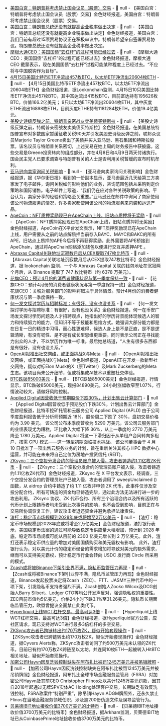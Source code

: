 - [美国白宫：特朗普将考虑禁止国会议员（股票）交易](https://flash.jin10.com/detail/20250416015949433800) - 📰 null - 【美国白宫：特朗普将考虑禁止国会议员（股票）交易】金色财经报道，美国白宫：特朗普将考虑禁止国会议员（股票）交易。
- [美国白宫：特朗普总统还没有就提高企业税率做出决定](https://flash.jin10.com/detail/20250416014700992800) - 📰 null - 【美国白宫：特朗普总统还没有就提高企业税率做出决定】金色财经报道，美国白宫：我们目前有超过15项贸易协议正在积极审议中。特朗普希望亲自签署贸易协议。特朗普总统还没有就提高企业税率做出决定。
- [摩根大通CEO：美国国债“去杠杆”的过程可能已经过去](https://x.com/DeItaone/status/1912176169132179683) - 📰 null - 【摩根大通CEO：美国国债“去杠杆”的过程可能已经过去】金色财经报道，摩根大通 CEO 戴蒙表示，现在美国国债“去杠杆”过程可能某种程度上已经过去。“不应将与中国脱钩作为目标”。
- [4月15日美国比特币ETF净流出457枚BTC，以太坊ETF净流出20604枚ETH](https://x.com/lookonchain/status/1912179520272290041) - 📰 null - 【4月15日美国比特币ETF净流出457枚BTC，以太坊ETF净流出20604枚ETH】金色财经报道，据Lookonchain监测，4月15日10只美国比特币ETF净流出457枚BTC，其中富达流出415枚BTC，目前富达持有195626枚BTC，价值166.2亿美元； 
9只以太坊ETF净流出20604枚ETH，其中灰度ETHE流出16898枚ETH，目前灰度ETHE持有1181284枚ETH，价值19.4亿美元。
- [美股史诗级反弹之前，特朗普亲密战友卖美债买特斯拉](https://flash.jin10.com/detail/20250416005650293800) - 📰 null - 【美股史诗级反弹之前，特朗普亲密战友卖美债买特斯拉】金色财经报道，在美国总统特朗普宣布对多数国家暂缓征收关税90天并引发美股史诗级反弹之前，联邦众议员Marjorie Taylor Greene卖出了美债并买入亚马逊、黑石集团和特斯拉股票。该名议员与特朗普关系密切，上述交易在她上周的财务报告中获披露。这些交易是Greene投资转向的组成部分，并在4月8日和4月9日两天付诸执行。国会民主党人已要求调查与特朗普有关的人士是否利用关税暂缓的宣布时机牟利。
- [亚马逊向卖家询问关税影响](https://flash.jin10.com/detail/20250416002129456800) - 📰 null - 【亚马逊向卖家询问关税影响】金色财经报道，据《华尔街日报》看到的一份副本显示，亚马逊最近几天给第三方卖家发了电子邮件，询问关税如何影响他们的业务，咨询范围包括从采购到定价策略和国际销售。电子邮件上写道，“我们仍在应对各种关税政策的影响。平台认为，卖家分享的经验和策略至关重要。”亚马逊还在邮件中询问了商家使用该公司物流服务的情况，许多卖家都使用该公司的物流服务来包装和运送产品。
- [ApeCoin：NFT质押奖励现已在ApeChain上线，旧站点质押将无奖励](https://x.com/apecoin/status/1912173891868402014) - 📰 null - 【ApeCoin：NFT质押奖励现已在ApeChain上线，旧站点质押将无奖励】金色财经报道，ApeCoin在X平台发文表示，NFT质押奖励现已在ApeChain上线，用户需要从之前的站点解质押当前存入BAYC、MAYC和BAKC的所有APE，旧站点上质押的APE今后将不再获得奖励，此外需要将APE桥接到ApeChain，通过将ApeChain网络添加钱包以便进行交互并质押APE 。
- [Abraxas Capital关联地址沉寂数月后从CEX提取747枚比特币](https://x.com/lookonchain/status/1912174945075142884) - 📰 null - 【Abraxas Capital关联地址沉寂数月后从CEX提取747枚比特币】金色财经报道，据 lookonchain 监测，一个与 Abraxas Capital 关联的钱包地址在沉寂两个月后，从 Binance 提取了 747 枚比特币（约 6378 万美元）。
- [花旗CEO：预计4月份的消费者健康状况与第一季度保持一致](https://flash.jin10.com/detail/20250415232944537800) - 📰 null - 【花旗CEO：预计4月份的消费者健康状况与第一季度保持一致】金色财经报道，花旗CEO：关税对服务部门的影响将取决于具体情景。预计4月份的消费者健康状况与第一季度保持一致。
- [何一发文探讨学历与招聘标准：有很好，没有也没关系](https://www.binance.com/zh-CN/square/post/22957978051410) - 📰 null - 【何一发文探讨学历与招聘标准：有很好，没有也没关系】金色财经报道，何一在币安广场发文探讨学历问题及人才招聘观点，她指出好的学历背景能体现候选人的智力和持续努力的能力，但知识不等于技能和思维方式。她强调大部分能力都是在日复一日的精进中习得，而心性更难得，候选人身上是不是正直，是不是逻辑清晰，有没有韧性、是不是有成长型思维更重要。同时表示公司正在寻找能力出众的人才，不以学历作为唯一标准。最后她总结道，“人生有很多东西都是有很好，没有也没关系。”
- [OpenAI拟推出社交网络，或正面挑战X与Meta](https://www.theverge.com/openai/648130/openai-social-network-x-competitor) - 📰 null - 【OpenAI拟推出社交网络，或正面挑战X与Meta】金色财经报道，OpenAI正在开发一款新型社交网络，疑似对标Elon Musk的X（原Twitter）及Mark Zuckerberg的Meta生态。该项目尚未公开细节，但或将集成AI技术以重塑社交体验。
- [BTC跌破85000美元]() - 📰 null - 【BTC跌破85000美元】金色财经报道，行情显示，BTC跌破85000美元，现报84890美元，24小时涨幅收窄至1.07%，行情波动较大，请做好风险控制。
- [Applied Digital因营收低于预期股价下跌30%，计划出售云计算部门](https://www.coindesk.com/markets/2025/04/15/applied-digital-tumbles-30-on-revenue-miss-plans-sale-of-cloud-computing-unit) - 📰 null - 【Applied Digital因营收低于预期股价下跌30%，计划出售云计算部门】金色财经报道，比特币挖矿托管和云服务公司 Applied Digital (APLD) 由于公司季度盈利报告低于分析师预期近 18%，股价周二下跌了 30%，盘初交易价格约为 3.90 美元。 
该公司公布本季度营收为 5290 万美元，该公司云服务部门的业绩表现尤为糟糕，环比收入大幅下降 36%，从上一季度的 2770 万美元降至 1780 万美元。Applied Digital 将这一下滑归因于从单租户合同转向多租户、按需 GPU 模式——这一转型初期面临技术挑战。 
该公司董事会于 4 月 10 日批准了一项出售云服务业务的计划，旨在重新关注其核心 HPC 数据中心运营，并可能在未来将自己定位为房地产投资信托 (REIT)。
- [ZKsync：三个空投分发合约的管理员账户被入侵，攻击者铸造约1.11亿枚ZK代币](https://x.com/zksync/status/1912164934558888028) - 📰 null - 【ZKsync：三个空投分发合约的管理员账户被入侵，攻击者铸造约1.11亿枚ZK代币】金色财经报道，ZKsync 在 X 平台发文表示，经调查，三个空投分发合约的管理员账户已被入侵，攻击者调用了 sweepUnclaimed ()函数，从 aidrop 合约中铸造了约 1.11 亿枚非申领 ZK 代币，此事件仅涉及空投分配合约，所有可铸造的资金均已铸造完毕，通过此方法无法进行进一步的攻击利用。 
ZKsync 协议、ZK 代币合约、所有三个治理合约以及所有活跃的代币计划上限铸币者均未受到此次事件的影响，也不会受到影响，目前正在与交易所协调恢复工作，建议攻击者退还资金并避免承担法律责任。
- [渣打：稳定币市场规模到2028年底或将增至2万亿美元](https://www.coindesk.com/markets/2025/04/15/stablecoin-market-could-grow-to-usd2t-by-end-2028-standard-chartered) - 📰 null - 【渣打：稳定币市场规模到2028年底或将增至2万亿美元】金色财经报道，渣打银行表示，美国稳定币法案的通过可能导致稳定币供应量大幅增加，预计到 2028 年底，稳定币市场规模可能从目前的 2300 亿美元增长到 2 万亿美元。此外，渣打还表示稳定币供应量的增加对美国国债购买和美元霸权有影响。 
此外，渣打银行认为，对以美元计价的稳定币储备的需求增加将导致对美元的额外需求，继而可以支持美元霸权，预计稳定币行业会转向 USDC 发行商 Circle 所采用的模式。
- [Zcash或将被Binance下架引业界不满，隐私币监管压力再现](https://www.coindesk.com/business/2025/04/15/binance-s-potential-zcash-delisting-met-with-dismay-from-industry-heavyweights) - 📰 null - 【Zcash或将被Binance下架引业界不满，隐私币监管压力再现】金色财经报道，Binance发起投票决定将Zcash（ZEC）、FTT、JASMY三种代币中的一项下架，引发隐私币支持者强烈不满。Zcash创始人Zooko Wilcox及DCG创始人Barry Silbert、Ledger CTO等均公开发声反对，强调隐私权的重要性。ZEC目前市值约5亿美元，价格24小时下跌3.1%至31.26美元。隐私币长期面临监管压力，欧盟曾提议全面禁止此类代币。
- [Hyperliquid上线WCT杠杆交易，最高可达3倍](https://x.com/HyperliquidX/status/1912158406510600699) - 📰 null - 【Hyperliquid上线WCT杠杆交易，最高可达3倍】金色财经报道，据Hyperliquid官方公告，应社区请求，现已支持对WCT进行最多3倍杠杆的多空交易。
- [ZKSync攻击者已跨链转出约170万枚ZK，疑似开始套现操作](https://x.com/CyversAlerts/status/1912153089546584347) - 📰 null - 【ZKSync攻击者已跨链转出约170万枚ZK，疑似开始套现操作】金色财经报道，据Cyvers Alerts称，ZKSync攻击者访问了约500万美元未认领的ZK代币。目前已有约170万枚ZK跨链至以太坊，并连同10枚ETH一起被转入HitBTC相关地址，疑似开始套现操作。
- [加密公司Hayvn因反洗钱控制缺失在阿布扎比被罚1245万美元并被吊销牌照](https://decrypt.co/314844/crypto-firm-hayvn-12-million-abu-dhabi-aml) - 📰 null - 【加密公司Hayvn因反洗钱控制缺失在阿布扎比被罚1245万美元并被吊销牌照】金色财经报道，阿布扎比全球市场金融服务监管局（FSRA）对加密公司Hayvn及其前CEO Christopher Flinos处以共计1245万美元罚款，因其自2018年起通过无牌SPV实体AC Holding处理客户交易，长期缺乏有效反洗钱控制。FSRA称案件“特别严重”，除吊销Hayvn ADGM牌照外，还永久禁止Flinos在当地金融服务领域任职，涉及逾200份伪造文件及误导监管行为。
- [贝莱德IBIT地址接收价值3700万美元的比特币]() - 📰 null - 【贝莱德IBIT地址接收价值3700万美元的比特币】金色财经报道，据Arkham监测，贝莱德IBIT地址已从CoinbasePrime地址接收价值3700万美元的比特币。
